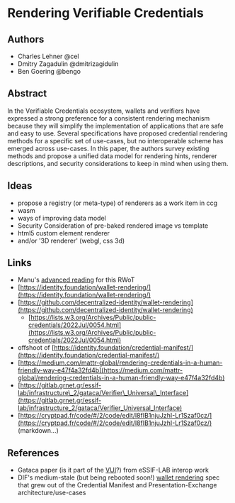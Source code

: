 # Rendering Verifiable Credentials

## Authors

*   Charles Lehner @cel
*   Dmitry Zagadulin @dmitrizagidulin      
*   Ben Goering @bengo

## Abstract  

In the Verifiable Credentials ecosystem, wallets and verifiers have expressed a strong preference for a consistent rendering mechanism because they will simplify the implementation of applications that are safe and easy to use. Several specifications have proposed credential rendering methods for a specific set of use-cases, but no interoperable scheme has emerged across use-cases. In this paper, the authors survey existing methods and propose a unified data model for rendering hints, renderer descriptions, and security considerations to keep in mind when using them.  

## Ideas  

*   propose a registry (or meta-type) of renderers as a work item in ccg  
*   wasm  
*   ways of improving data model  
*   Security Consideration of pre-baked rendered image vs template  
*   html5 custom element renderer  
*   and/or '3D renderer' (webgl, css 3d)

## Links  

*   Manu's [advanced reading](https://github.com/WebOfTrustInfo/rwot11-the-hague/blob/master/advance-readings/rendering-verifiable-credentials.md) for this RWoT   
*   [https://identity.foundation/wallet-rendering/](https://identity.foundation/wallet-rendering/)  
  *   [https://github.com/decentralized-identity/wallet-rendering](https://github.com/decentralized-identity/wallet-rendering)  
      *   [https://lists.w3.org/Archives/Public/public-credentials/2022Jul/0054.html](https://lists.w3.org/Archives/Public/public-credentials/2022Jul/0054.html)
  *   offshoot of [https://identity.foundation/credential-manifest/](https://identity.foundation/credential-manifest/)  
*   [https://medium.com/mattr-global/rendering-credentials-in-a-human-friendly-way-e47f4a32fd4b](https://medium.com/mattr-global/rendering-credentials-in-a-human-friendly-way-e47f4a32fd4b)  
*   [https://gitlab.grnet.gr/essif-lab/infrastructure\_2/gataca/Verifier\_Universal\_Interface](https://gitlab.grnet.gr/essif-lab/infrastructure_2/gataca/Verifier_Universal_Interface)  
*   [https://cryptpad.fr/code/#/2/code/edit/l8fIB1njuJzhI-Lr1Szaf0cz/](https://cryptpad.fr/code/#/2/code/edit/l8fIB1njuJzhI-Lr1Szaf0cz/) (markdown...)  
    
## References  

*   Gataca paper (is it part of the [VUI](https://github.com/gataca-io/vui-core)?) from eSSIF-LAB interop work   
*   DIF's medium-stale (but being rebooted soon!) [wallet rendering](https://identity.foundation/wallet-rendering/) spec that grew out of the Credential Manifest and Presentation-Exchange architecture/use-cases  
